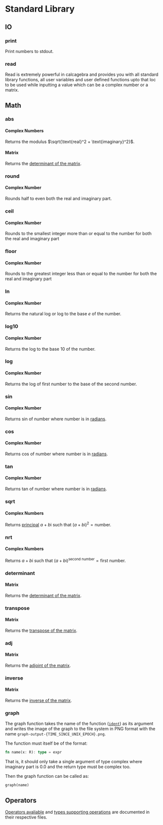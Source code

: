 # Standard Library 

## IO

### print

Print numbers to stdout.

### read

Read is extremely powerful in calcagebra and provides you with all standard library functions, all user variables and user defined functions upto that loc to be used while inputting a value which can be a complex number or a matrix.

## Math

### abs

#### Complex Numbers

Returns the modulus $\sqrt{\text{real}^2 + \text{imaginary}^2}$.

#### Matrix

Returns the [determinant of the matrix](https://en.m.wikipedia.org/wiki/Determinant).

### round

#### Complex Number

Rounds half to even both the real and imaginary part.

### ceil

#### Complex Number

Rounds to the smallest integer more than or equal to the number for both the real and imaginary part

### floor

#### Complex Number

Rounds to the greatest integer less than or equal to the number for both the real and imaginary part

### ln

#### Complex Number

Returns the natural log or log to the base $e$ of the number.

### log10

#### Complex Number

Returns the log to the base $10$ of the number.

### log

#### Complex Number

Returns the log of first number to the base of the second number.

### sin

#### Complex Number

Returns sin of number where number is in [radians](https://en.m.wikipedia.org/wiki/Radian).

### cos

#### Complex Number

Returns cos of number where number is in [radians](https://en.m.wikipedia.org/wiki/Radian).

### tan

#### Complex Number

Returns tan of number where number is in [radians](https://en.m.wikipedia.org/wiki/Radian).

### sqrt

#### Complex Numbers

Returns [principal](https://en.m.wikipedia.org/wiki/Square_root#Principal_square_root_of_a_complex_number) $a + b\mathrm{i}$ such that $(a+b\mathrm{i})^2 = \text{number}$.

### nrt

#### Complex Numbers

Returns $a + b\mathrm{i}$ such that $(a+b\mathrm{i})^{\text{second number}} = \text{first number}$.

### determinant

#### Matrix

Returns the [determinant of the matrix](https://en.m.wikipedia.org/wiki/Determinant).

### transpose

#### Matrix

Returns the [transpose of the matrix](https://en.wikipedia.org/wiki/Transpose).

### adj

#### Matrix

Returns the [adjoint of the matrix](https://en.wikipedia.org/wiki/Adjugate_matrix).

### inverse

#### Matrix

Returns the [inverse of the matrix](https://en.wikipedia.org/wiki/Invertible_matrix).

### graph

The graph function takes the name of the function ([`ident`](/docs/syntax.md#identifier)) as its argument and writes the image of the graph to the file system in PNG format with the name `graph-output-{TIME_SINCE_UNIX_EPOCH}.png`.

The function must itself be of the format:

```rust
fn name(x: R): type = expr
```

That is, it should only take a single argument of type complex where imaginary part is 0.0 and the return type must be complex too.

Then the graph function can be called as:

```rust
graph(name)
```

## Operators

[Operators avaliable](/docs/operators.md) and [types supporting operations](/docs/types.md) are documented in their respective files.